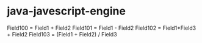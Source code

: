 # java-javescript-engine

Field100 = Field1 + Field2
Field101 = Field1 - Field2
Field102 = Field1*Field3 + Field2
Field103 = (Field1 + Field2) / Field3